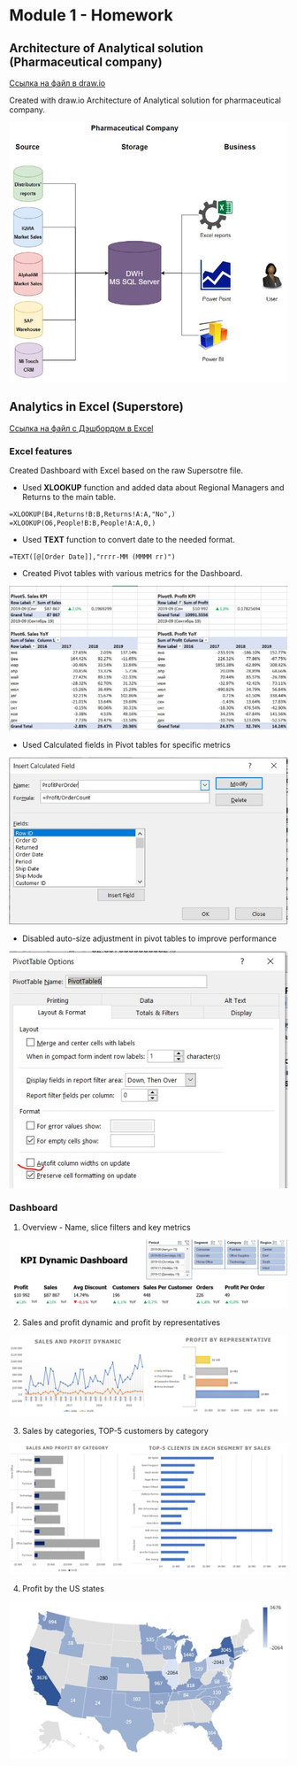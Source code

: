 # Module 1 - Homework

## Architecture of Analytical solution (Pharmaceutical company)

[Ссылка на файл в draw.io](https://github.com/nikita-volynets/Data-learn-homework/blob/fa1775525d017a9bc974455457bf65e0bc965867/Module%201/Ar%D1%81hitecture_Pharma.drawio)

Created with draw.io Architecture of Analytical solution for pharmaceutical company.

![Schema](https://github.com/nikita-volynets/Data-learn-homework/blob/ed9a6955b87b96913e4409e4b978bc22574571df/Module%201/Images/Architecture_Pharma.JPG)

## Analytics in Excel (Superstore)

[Ссылка на файл с Дэшбордом в Excel](https://github.com/nikita-volynets/Data-learn-homework/blob/f080ab1d5acdc44fa0dd994820fb1acf0e49c38c/Module%201/Excel%20Dashboard%20-%20Superstore.xlsx)

### Excel features

Created Dashboard with Excel based on the raw Supersotre file.

+ Used **XLOOKUP** function and added data about Regional Managers and Returns to the main table.
```
=XLOOKUP(B4,Returns!B:B,Returns!A:A,"No",)
=XLOOKUP(O6,People!B:B,People!A:A,0,)
```

+ Used **TEXT** function to convert date to the needed format.

```
=TEXT([@[Order Date]],"гггг-ММ (ММММ гг)")
```

+ Created Pivot tables with various metrics for the Dashboard.

![Pivot](https://github.com/nikita-volynets/Data-learn-homework/blob/ed9a6955b87b96913e4409e4b978bc22574571df/Module%201/Images/Picture_Pivot.JPG)

+ Used Calculated fields in Pivot tables for specific metrics

![Calculated](https://github.com/nikita-volynets/Data-learn-homework/blob/ed9a6955b87b96913e4409e4b978bc22574571df/Module%201/Images/Picture_Calculated_Column.JPG)

+ Disabled auto-size adjustment in pivot tables to improve performance

![Autofit](https://github.com/nikita-volynets/Data-learn-homework/blob/ed9a6955b87b96913e4409e4b978bc22574571df/Module%201/Images/Picture_Autofit.JPG)

### Dashboard

1. Overview - Name, slice filters and key metrics

![Overview](https://github.com/nikita-volynets/Data-learn-homework/blob/ed9a6955b87b96913e4409e4b978bc22574571df/Module%201/Images/Image_Overview.JPG)

2. Sales and profit dynamic and profit by representatives

![Dynamic](https://github.com/nikita-volynets/Data-learn-homework/blob/ed9a6955b87b96913e4409e4b978bc22574571df/Module%201/Images/Image_Dynamic.JPG)

3. Sales by categories, TOP-5 customers by category

![Category](https://github.com/nikita-volynets/Data-learn-homework/blob/ed9a6955b87b96913e4409e4b978bc22574571df/Module%201/Images/Image_Category.JPG)

4. Profit by the US states

![Geo](https://github.com/nikita-volynets/Data-learn-homework/blob/ed9a6955b87b96913e4409e4b978bc22574571df/Module%201/Images/Image_Geo.JPG)

